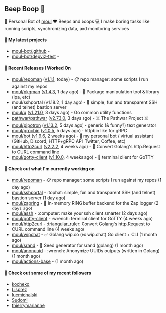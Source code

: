 ## Beep Boop 👋

:hammer: Personal Bot of [moul](https://github.com/moul)
:heart: Beeps and boops
:computer: I make boring tasks like running scripts, synchronizing data, and monitoring services





#### 🌱 My latest projects

- [moul-bot/.github](https://github.com/moul-bot/.github) - 
- [moul-bot/depviz-test](https://github.com/moul-bot/depviz-test) - 

#### 🔭 Recent Releases I Worked On
- [moul/repoman](https://github.com/moul/repoman) ([v1.1.1](https://github.com/moul/repoman/releases/tag/v1.1.1), today) - 📋 repo manager: some scripts I run against my repos
- [moul/pkgman](https://github.com/moul/pkgman) ([v1.4.3](https://github.com/moul/pkgman/releases/tag/v1.4.3), 1 day ago) - 📱 Package manipulation tool &amp; library (ipa, etc)
- [moul/sshportal](https://github.com/moul/sshportal) ([v1.18.2](https://github.com/moul/sshportal/releases/tag/v1.18.2), 1 day ago) - :tophat: simple, fun and transparent SSH (and telnet) bastion server
- [moul/u](https://github.com/moul/u) ([v1.21.0](https://github.com/moul/u/releases/tag/v1.21.0), 3 days ago) - Go common utility functions
- [pathwar/pathwar](https://github.com/pathwar/pathwar) ([v2.73.0](https://github.com/pathwar/pathwar/releases/tag/v2.73.0), 3 days ago) - ☠️ The Pathwar Project ☠️
- [moul/pipotron](https://github.com/moul/pipotron) ([v1.13.2](https://github.com/moul/pipotron/releases/tag/v1.13.2), 5 days ago) - generic (&amp; funny?) text generator
- [moul/grpcbin](https://github.com/moul/grpcbin) ([v1.0.5](https://github.com/moul/grpcbin/releases/tag/v1.0.5), 5 days ago) - httpbin like for gRPC
- [moul/bot](https://github.com/moul/bot) ([v1.9.6](https://github.com/moul/bot/releases/tag/v1.9.6), 2 weeks ago) - 🤖 my personal bot / virtual assistant (GitHub, Discord, HTTP&#43;gRPC API, Twitter, Coffee, etc)
- [moul/http2curl](https://github.com/moul/http2curl) ([v2.2.2](https://github.com/moul/http2curl/releases/tag/v2.2.2), 4 weeks ago) - :triangular_ruler: Convert Golang&#39;s http.Request to CURL command line
- [moul/gotty-client](https://github.com/moul/gotty-client) ([v1.10.0](https://github.com/moul/gotty-client/releases/tag/v1.10.0), 4 weeks ago) - :wrench: terminal client for GoTTY


<h4>👷 Check out what I'm currently working on</h4>
<ul>

<li><a href="https://github.com/moul/repoman">moul/repoman</a> - 📋 repo manager: some scripts I run against my repos (1 day ago)</li>
<li><a href="https://github.com/moul/sshportal">moul/sshportal</a> - :tophat: simple, fun and transparent SSH (and telnet) bastion server (1 day ago)</li>
<li><a href="https://github.com/moul/zapring">moul/zapring</a> - 💍 In-memory RING buffer backend for the Zap logger (2 days ago)</li>
<li><a href="https://github.com/moul/assh">moul/assh</a> - :computer: make your ssh client smarter (2 days ago)</li>
<li><a href="https://github.com/moul/gotty-client">moul/gotty-client</a> - :wrench: terminal client for GoTTY (4 weeks ago)</li>
<li><a href="https://github.com/moul/http2curl">moul/http2curl</a> - :triangular_ruler: Convert Golang&#39;s http.Request to CURL command line (4 weeks ago)</li>
<li><a href="https://github.com/moul/wipchat">moul/wipchat</a> - ✅ Golang wip.co (ex wip.chat) Go client &#43; CLI (1 month ago)</li>
<li><a href="https://github.com/moul/srand">moul/srand</a> - 🌱 Seed generator for srand (golang) (1 month ago)</li>
<li><a href="https://github.com/moul/anonuuid">moul/anonuuid</a> - :wrench: Anonymize UUIDs outputs (written in Golang) (1 month ago)</li>
<li><a href="https://github.com/moul/actions-base">moul/actions-base</a> -  (1 month ago)</li>
</ul>

<h4>👯 Check out some of my recent followers</h4>
<ul>

<li><a href="https://github.com/kocheko">kocheko</a>
<li><a href="https://github.com/Lisprez">Lisprez</a>
<li><a href="https://github.com/lucmichalski">lucmichalski</a>
<li><a href="https://github.com/Sudomi">Sudomi</a>
<li><a href="https://github.com/thierrymarianne">thierrymarianne</a>
</ul>
